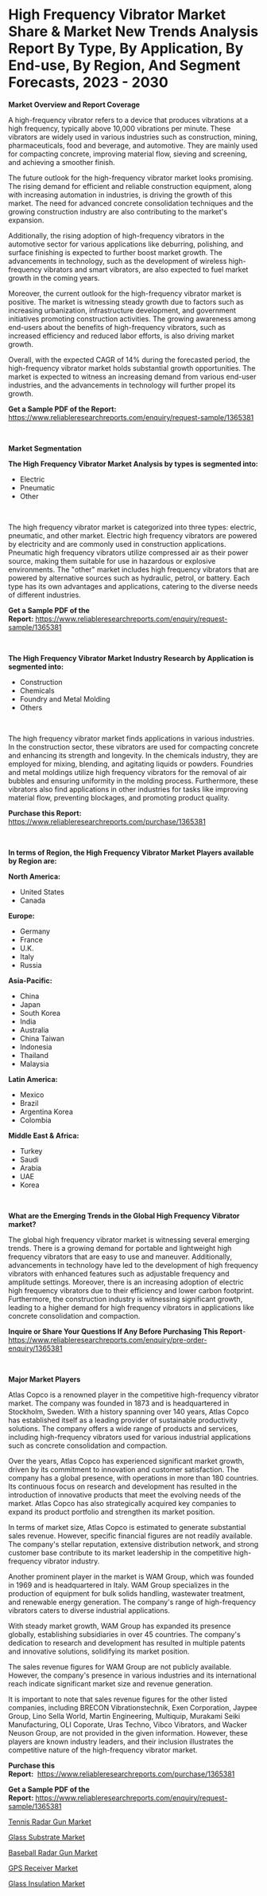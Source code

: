 <p><h1>High Frequency Vibrator Market Share & Market New Trends Analysis Report By Type, By Application, By End-use, By Region, And Segment Forecasts, 2023 - 2030</h1></p><p><strong>Market Overview and Report Coverage</strong></p>
<p><p>A high-frequency vibrator refers to a device that produces vibrations at a high frequency, typically above 10,000 vibrations per minute. These vibrators are widely used in various industries such as construction, mining, pharmaceuticals, food and beverage, and automotive. They are mainly used for compacting concrete, improving material flow, sieving and screening, and achieving a smoother finish.</p><p>The future outlook for the high-frequency vibrator market looks promising. The rising demand for efficient and reliable construction equipment, along with increasing automation in industries, is driving the growth of this market. The need for advanced concrete consolidation techniques and the growing construction industry are also contributing to the market's expansion.</p><p>Additionally, the rising adoption of high-frequency vibrators in the automotive sector for various applications like deburring, polishing, and surface finishing is expected to further boost market growth. The advancements in technology, such as the development of wireless high-frequency vibrators and smart vibrators, are also expected to fuel market growth in the coming years.</p><p>Moreover, the current outlook for the high-frequency vibrator market is positive. The market is witnessing steady growth due to factors such as increasing urbanization, infrastructure development, and government initiatives promoting construction activities. The growing awareness among end-users about the benefits of high-frequency vibrators, such as increased efficiency and reduced labor efforts, is also driving market growth.</p><p>Overall, with the expected CAGR of 14% during the forecasted period, the high-frequency vibrator market holds substantial growth opportunities. The market is expected to witness an increasing demand from various end-user industries, and the advancements in technology will further propel its growth.</p></p>
<p><strong>Get a Sample PDF of the Report:</strong> <a href="https://www.reliableresearchreports.com/enquiry/request-sample/1365381">https://www.reliableresearchreports.com/enquiry/request-sample/1365381</a></p>
<p>&nbsp;</p>
<p><strong>Market Segmentation</strong></p>
<p><strong>The High Frequency Vibrator Market Analysis by types is segmented into:</strong></p>
<p><ul><li>Electric</li><li>Pneumatic</li><li>Other</li></ul></p>
<p>&nbsp;</p>
<p><p>The high frequency vibrator market is categorized into three types: electric, pneumatic, and other market. Electric high frequency vibrators are powered by electricity and are commonly used in construction applications. Pneumatic high frequency vibrators utilize compressed air as their power source, making them suitable for use in hazardous or explosive environments. The "other" market includes high frequency vibrators that are powered by alternative sources such as hydraulic, petrol, or battery. Each type has its own advantages and applications, catering to the diverse needs of different industries.</p></p>
<p><strong>Get a Sample PDF of the Report:</strong>&nbsp;<a href="https://www.reliableresearchreports.com/enquiry/request-sample/1365381">https://www.reliableresearchreports.com/enquiry/request-sample/1365381</a></p>
<p>&nbsp;</p>
<p><strong>The High Frequency Vibrator Market Industry Research by Application is segmented into:</strong></p>
<p><ul><li>Construction</li><li>Chemicals</li><li>Foundry and Metal Molding</li><li>Others</li></ul></p>
<p>&nbsp;</p>
<p><p>The high frequency vibrator market finds applications in various industries. In the construction sector, these vibrators are used for compacting concrete and enhancing its strength and longevity. In the chemicals industry, they are employed for mixing, blending, and agitating liquids or powders. Foundries and metal moldings utilize high frequency vibrators for the removal of air bubbles and ensuring uniformity in the molding process. Furthermore, these vibrators also find applications in other industries for tasks like improving material flow, preventing blockages, and promoting product quality.</p></p>
<p><strong>Purchase this Report:</strong>&nbsp; <a href="https://www.reliableresearchreports.com/purchase/1365381">https://www.reliableresearchreports.com/purchase/1365381</a></p>
<p>&nbsp;</p>
<p><strong>In terms of Region, the High Frequency Vibrator Market Players available by Region are:</strong></p>
<p>
    <p> <strong> North America: </strong>
        <ul>
            <li>United States</li>
            <li>Canada</li>
        </ul>
        </p> 
    <p> <strong> Europe: </strong>
        <ul>
            <li>Germany</li>
            <li>France</li>
            <li>U.K.</li>
            <li>Italy</li>
            <li>Russia</li>
        </ul>
        </p> 
    <p> <strong> Asia-Pacific: </strong>
        <ul>
            <li>China</li>
            <li>Japan</li>
            <li>South Korea</li>
            <li>India</li>
            <li>Australia</li>
            <li>China Taiwan</li>
            <li>Indonesia</li>
            <li>Thailand</li>
            <li>Malaysia</li>
        </ul>
        </p> 
    <p> <strong> Latin America: </strong>
        <ul>
            <li>Mexico</li>
            <li>Brazil</li>
            <li>Argentina Korea</li>
            <li>Colombia</li>
        </ul>
        </p> 
    <p> <strong> Middle East & Africa: </strong>
        <ul>
            <li>Turkey</li>
            <li>Saudi</li>
            <li>Arabia</li>
            <li>UAE</li>
            <li>Korea</li>
        </ul>
    </p>
    </p>
<p>&nbsp;</p>
<p><strong>What are the Emerging Trends in the Global High Frequency Vibrator market?</strong></p>
<p><p>The global high frequency vibrator market is witnessing several emerging trends. There is a growing demand for portable and lightweight high frequency vibrators that are easy to use and maneuver. Additionally, advancements in technology have led to the development of high frequency vibrators with enhanced features such as adjustable frequency and amplitude settings. Moreover, there is an increasing adoption of electric high frequency vibrators due to their efficiency and lower carbon footprint. Furthermore, the construction industry is witnessing significant growth, leading to a higher demand for high frequency vibrators in applications like concrete consolidation and compaction.</p></p>
<p><strong>Inquire or Share Your Questions If Any Before Purchasing This Report</strong>- <a href="https://www.reliableresearchreports.com/enquiry/pre-order-enquiry/1365381">https://www.reliableresearchreports.com/enquiry/pre-order-enquiry/1365381</a></p>
<p>&nbsp;</p>
<p><strong>Major Market Players</strong></p>
<p><p>Atlas Copco is a renowned player in the competitive high-frequency vibrator market. The company was founded in 1873 and is headquartered in Stockholm, Sweden. With a history spanning over 140 years, Atlas Copco has established itself as a leading provider of sustainable productivity solutions. The company offers a wide range of products and services, including high-frequency vibrators used for various industrial applications such as concrete consolidation and compaction.</p><p>Over the years, Atlas Copco has experienced significant market growth, driven by its commitment to innovation and customer satisfaction. The company has a global presence, with operations in more than 180 countries. Its continuous focus on research and development has resulted in the introduction of innovative products that meet the evolving needs of the market. Atlas Copco has also strategically acquired key companies to expand its product portfolio and strengthen its market position.</p><p>In terms of market size, Atlas Copco is estimated to generate substantial sales revenue. However, specific financial figures are not readily available. The company's stellar reputation, extensive distribution network, and strong customer base contribute to its market leadership in the competitive high-frequency vibrator industry.</p><p>Another prominent player in the market is WAM Group, which was founded in 1969 and is headquartered in Italy. WAM Group specializes in the production of equipment for bulk solids handling, wastewater treatment, and renewable energy generation. The company's range of high-frequency vibrators caters to diverse industrial applications.</p><p>With steady market growth, WAM Group has expanded its presence globally, establishing subsidiaries in over 45 countries. The company's dedication to research and development has resulted in multiple patents and innovative solutions, solidifying its market position.</p><p>The sales revenue figures for WAM Group are not publicly available. However, the company's presence in various industries and its international reach indicate significant market size and revenue generation.</p><p>It is important to note that sales revenue figures for the other listed companies, including BRECON Vibrationstechnik, Exen Corporation, Jaypee Group, Lino Sella World, Martin Engineering, Multiquip, Murakami Seiki Manufacturing, OLI Coporate, Uras Techno, Vibco Vibrators, and Wacker Neuson Group, are not provided in the given information. However, these players are known industry leaders, and their inclusion illustrates the competitive nature of the high-frequency vibrator market.</p></p>
<p><strong>Purchase this Report:</strong>&nbsp;&nbsp;<a href="https://www.reliableresearchreports.com/purchase/1365381">https://www.reliableresearchreports.com/purchase/1365381</a></p>
<p></p>
<p><strong>Get a Sample PDF of the Report:</strong>&nbsp;<a href="https://www.reliableresearchreports.com/enquiry/request-sample/1365381">https://www.reliableresearchreports.com/enquiry/request-sample/1365381</a></p>
<p><p><a href="https://medium.com/@daishawolff/tennis-radar-gun-market-size-growth-forecast-2023-2030-3c31c6883f99">Tennis Radar Gun Market</a></p><p><a href="https://www.linkedin.com/pulse/glass-substrate-market-size-share-global-analysis-report-lgvwc/">Glass Substrate Market</a></p><p><a href="https://medium.com/@wilmaheaney/baseball-radar-gun-market-size-growth-forecast-2023-2030-e87bca6a61ac">Baseball Radar Gun Market</a></p><p><a href="https://www.linkedin.com/pulse/gps-receiver-market-size-share-amp-trends-analysis-report-application-ecmbc/">GPS Receiver Market</a></p><p><a href="https://www.linkedin.com/pulse/decoding-glass-insulation-market-deep-dive-latest-trends-zu5oc/">Glass Insulation Market</a></p></p>